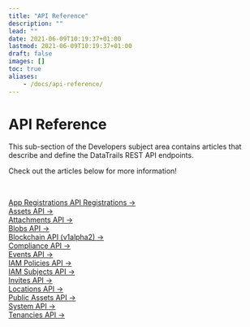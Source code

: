 ```yaml
---
title: "API Reference"
description: ""
lead: ""
date: 2021-06-09T10:19:37+01:00
lastmod: 2021-06-09T10:19:37+01:00
draft: false
images: []
toc: true
aliases:
    - /docs/api-reference/
---
```

<div class= "row justify-content-center">
    <div class="col-md-12 col-lg-10 col-xl-10">
      <h1>API Reference</h1>
      <p>This sub-section of the Developers subject area contains articles that describe and define the DataTrails REST API endpoints.<br></p>
      <p> Check out the articles below for more information!</p><br>
      <p><a href="/developers/api-reference/app-registrations-api/">App Registrations API Registrations &rarr;</a><br>
      <a href="/developers/api-reference/assets-api/">Assets API &rarr;</a><br>
      <a href="/developers/api-reference/attachments-api/">Attachments API &rarr;</a><br>
      <a href="/developers/api-reference/blobs-api/">Blobs API &rarr;</a><br>
      <a href="/developers/api-reference/blockchain-api/">Blockchain API (v1alpha2) &rarr;</a><br>
      <a href="/developers/api-reference/compliance-api/">Compliance API &rarr;</a><br>
      <a href="/developers/api-reference/events-api/">Events API &rarr;</a><br>
      <a href="/developers/api-reference/iam-policies-api/">IAM Policies API &rarr;</a><br>
      <a href="/developers/api-reference/iam-subjects-api/">IAM Subjects API &rarr;</a><br>
      <a href="/developers/api-reference/invites-api/">Invites API &rarr;</a><br>
      <a href="/developers/api-reference/locations-api/">Locations API &rarr;</a><br>
      <a href="/developers/api-reference/public-assets-api/">Public Assets API &rarr;</a><br>
      <a href="/developers/api-reference/system-api/">System API &rarr;</a><br>
      <a href="/developers/api-reference/tenancies-api/">Tenancies API &rarr;</a></p>
    </div>
</div>
